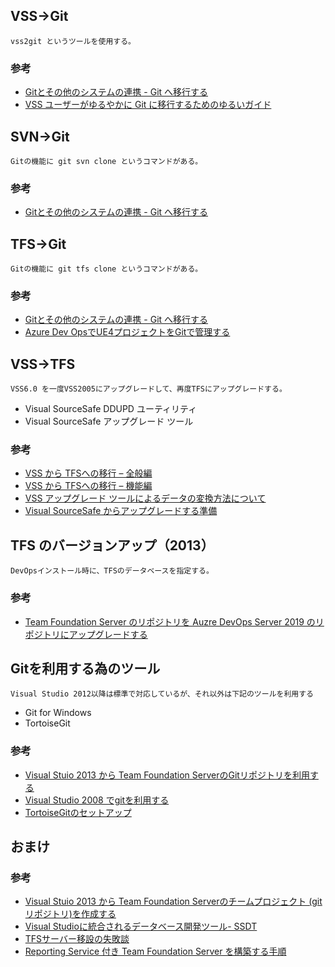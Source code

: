 ## VSS→Git
	vss2git というツールを使用する。
### 参考
* [Gitとその他のシステムの連携 - Git へ移行する](https://git-scm.com/book/ja/v2/Gitとその他のシステムの連携-Git-へ移行する)
* [VSS ユーザーがゆるやかに Git に移行するためのゆるいガイド](https://blog.evangelism.jp/entry/vss-to-git-with-sourcetree)


## SVN→Git
	Gitの機能に git svn clone というコマンドがある。
### 参考
* [Gitとその他のシステムの連携 - Git へ移行する](https://git-scm.com/book/ja/v2/Gitとその他のシステムの連携-Git-へ移行する)


## TFS→Git
	Gitの機能に git tfs clone というコマンドがある。

### 参考
* [Gitとその他のシステムの連携 - Git へ移行する](https://git-scm.com/book/ja/v2/Gitとその他のシステムの連携-Git-へ移行する)
* [Azure Dev OpsでUE4プロジェクトをGitで管理する](http://historia.co.jp/archives/12245/)


## VSS→TFS
	VSS6.0 を一度VSS2005にアップグレードして、再度TFSにアップグレードする。
* Visual SourceSafe DDUPD ユーティリティ
* Visual SourceSafe アップグレード ツール

### 参考
* [VSS から TFSへの移行 – 全般編](https://blogs.msdn.microsoft.com/jpvsblog/2014/05/07/vss-tfs-2/)
* [VSS から TFSへの移行 – 機能編](https://blogs.msdn.microsoft.com/jpvsblog/2014/05/16/vss-tfs/)
* [VSS アップグレード ツールによるデータの変換方法について](https://docs.microsoft.com/ja-jp/previous-versions/ms253166(v=vs.120)#history)
* [Visual SourceSafe からアップグレードする準備](https://docs.microsoft.com/ja-jp/previous-versions/ms253127(v=vs.120))


## TFS のバージョンアップ（2013）
	DevOpsインストール時に、TFSのデータベースを指定する。

### 参考
* [Team Foundation Server のリポジトリを Auzre DevOps Server 2019 のリポジトリにアップグレードする](https://www.ipentec.com/document/azure-devops-server-2019-upgrade-from-team-foundation-server)

## Gitを利用する為のツール
	Visual Studio 2012以降は標準で対応しているが、それ以外は下記のツールを利用する
* Git for Windows
* TortoiseGit 
### 参考
* [Visual Stuio 2013 から Team Foundation ServerのGitリポジトリを利用する](https://qiita.com/SkyLaptor/items/6347f38c8c010f4d5bd2)
* [Visual Studio 2008 でgitを利用する](https://gist.github.com/udaken/75fecbce638d4b30c193484fd1746ec1)
* [TortoiseGitのセットアップ](https://qiita.com/SkyLaptor/items/6347f38c8c010f4d5bd2)


## おまけ

### 参考
* [Visual Stuio 2013 から Team Foundation Serverのチームプロジェクト (gitリポジトリ)を作成する](https://www.ipentec.com/document/visual-studio-2013-create-tfs-project)
* [Visual Studioに統合されるデータベース開発ツール- SSDT](https://kkamegawa.hatenablog.jp/entry/2014/12/08/003000)
* [TFSサーバー移設の失敗談](https://qiita.com/naojin/items/96e4a8a9cd36a5d9a491)
* [Reporting Service 付き Team Foundation Server を構築する手順](https://qiita.com/takutoy/items/5d5d501d97d518fbd802)

